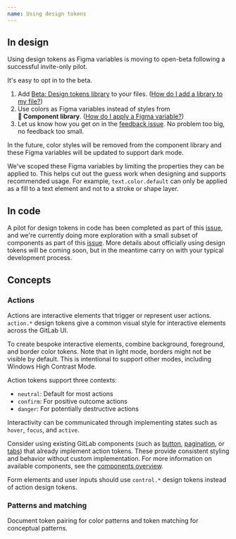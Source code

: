 ```yaml
---
name: Using design tokens
---
```


## In design

Using design tokens as Figma variables is moving to open-beta following a successful invite-only pilot.

It's easy to opt in to the beta.

1. Add [Beta:&nbsp;Design&nbsp;tokens&nbsp;library](https://www.figma.com/design/tiAetVi1j5MGP8WA5FswcD/Beta%3A-Design-tokens?node-id=2194-34&t=S8Qzj2r4h5sg8dIK-0) to your files. ([How do I add a library to my file?](https://help.figma.com/hc/en-us/articles/1500008731201-Enable-or-disable-a-library-in-a-design-file))
1. Use colors as Figma variables instead of styles from **📙&nbsp;Component&nbsp;library**. ([How do I apply a Figma variable?](https://help.figma.com/hc/en-us/articles/15343107263511-Apply-variables-to-designs))
1. Let us know how you get on in the [feedback issue](https://gitlab.com/gitlab-org/gitlab-services/design.gitlab.com/-/issues/1870). No problem too big, no feedback too small.

In the future, color styles will be removed from the component library and these Figma variables will be updated to support dark mode.

We've scoped these Figma variables by limiting the properties they can be applied to. This helps cut out the guess work when designing and supports recommended usage. For example, `text.color.default` can only be applied as a fill to a text element and not to a stroke or shape layer.

## In code

<note>A pilot for design tokens in code has been completed as part of this [issue](https://gitlab.com/gitlab-org/gitlab-services/design.gitlab.com/-/issues/1776), and we're currently doing more exploration with a small subset of components as part of this [issue](https://gitlab.com/gitlab-org/gitlab-ui/-/issues/2583). More details about officially using design tokens will be coming soon, but in the meantime carry on with your typical development process.</note>

## Concepts

### Actions

Actions are interactive elements that trigger or represent user actions. `action.*` design tokens give a common visual style for interactive elements across the GitLab UI.

To create bespoke interactive elements, combine background, foreground, and border color tokens. Note that in light mode, borders might not be visible by default. This is intentional to support other modes, including Windows High Contrast Mode.

Action tokens support three contexts:

- `neutral`: Default for most actions
- `confirm`: For positive outcome actions
- `danger`: For potentially destructive actions

Interactivity can be communicated through implementing states such as `hover`, `focus`, and `active`.

Consider using existing GitLab components (such as [button](/components/button), [pagination](/components/pagination), or [tabs](/components/tabs)) that already implement action tokens. These provide consistent styling and behavior without custom implementation. For more information on available components, see the [components overview](/components/overview).

Form elements and user inputs should use `control.*` design tokens instead of action design tokens.

### Patterns and matching

<todo issue="https://gitlab.com/gitlab-org/gitlab-services/design.gitlab.com/-/issues/1816">Document token pairing for color patterns and token matching for conceptual patterns.</todo>
